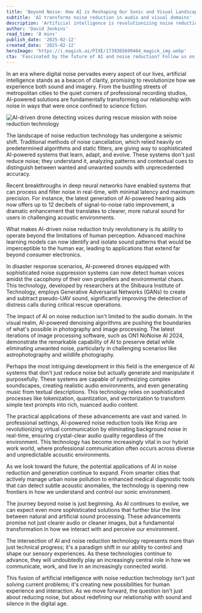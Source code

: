```yaml
---
title: 'Beyond Noise: How AI is Reshaping Our Sonic and Visual Landscape'
subtitle: 'AI transforms noise reduction in audio and visual domains'
description: 'Artificial intelligence is revolutionizing noise reduction technology across audio and visual domains. From enhanced hearing aids to sophisticated drone rescue operations, AI-powered systems are transforming how we experience and control sound and imagery. This article explores the latest breakthroughs in AI-driven noise reduction and their far-reaching implications for communication, work, and daily life.'
author: 'David Jenkins'
read_time: '8 mins'
publish_date: '2025-02-12'
created_date: '2025-02-12'
heroImage: 'https://i.magick.ai/PIXE/1739365699464_magick_img.webp'
cta: 'Fascinated by the future of AI and noise reduction? Follow us on LinkedIn for more cutting-edge insights into how artificial intelligence is reshaping our sensory world!'
---
```


In an era where digital noise pervades every aspect of our lives, artificial intelligence stands as a beacon of clarity, promising to revolutionize how we experience both sound and imagery. From the bustling streets of metropolitan cities to the quiet corners of professional recording studios, AI-powered solutions are fundamentally transforming our relationship with noise in ways that were once confined to science fiction.

![AI-driven drone detecting voices during rescue mission with noise reduction technology](https://i.magick.ai/PIXE/1739365699468_magick_img.webp)

The landscape of noise reduction technology has undergone a seismic shift. Traditional methods of noise cancellation, which relied heavily on predetermined algorithms and static filters, are giving way to sophisticated AI-powered systems that learn, adapt, and evolve. These systems don't just reduce noise; they understand it, analyzing patterns and contextual cues to distinguish between wanted and unwanted sounds with unprecedented accuracy.

Recent breakthroughs in deep neural networks have enabled systems that can process and filter noise in real-time, with minimal latency and maximum precision. For instance, the latest generation of AI-powered hearing aids now offers up to 12 decibels of signal-to-noise ratio improvement, a dramatic enhancement that translates to clearer, more natural sound for users in challenging acoustic environments.

What makes AI-driven noise reduction truly revolutionary is its ability to operate beyond the limitations of human perception. Advanced machine learning models can now identify and isolate sound patterns that would be imperceptible to the human ear, leading to applications that extend far beyond consumer electronics.

In disaster response scenarios, AI-powered drones equipped with sophisticated noise suppression systems can now detect human voices amidst the cacophony of their own propellers and environmental chaos. This technology, developed by researchers at the Shibaura Institute of Technology, employs Generative Adversarial Networks (GANs) to create and subtract pseudo-UAV sound, significantly improving the detection of distress calls during critical rescue operations.

The impact of AI on noise reduction isn't limited to the audio domain. In the visual realm, AI-powered denoising algorithms are pushing the boundaries of what's possible in photography and image processing. The latest iterations of image processing software, such as ON1 NoNoise AI 2024, demonstrate the remarkable capability of AI to preserve detail while eliminating unwanted noise, particularly in challenging scenarios like astrophotography and wildlife photography.

Perhaps the most intriguing development in this field is the emergence of AI systems that don't just reduce noise but actually generate and manipulate it purposefully. These systems are capable of synthesizing complex soundscapes, creating realistic audio environments, and even generating music from textual descriptions. This technology relies on sophisticated processes like tokenization, quantization, and vectorization to transform simple text prompts into rich, nuanced audio content.

The practical applications of these advancements are vast and varied. In professional settings, AI-powered noise reduction tools like Krisp are revolutionizing virtual communication by eliminating background noise in real-time, ensuring crystal-clear audio quality regardless of the environment. This technology has become increasingly vital in our hybrid work world, where professional communication often occurs across diverse and unpredictable acoustic environments.

As we look toward the future, the potential applications of AI in noise reduction and generation continue to expand. From smarter cities that actively manage urban noise pollution to enhanced medical diagnostic tools that can detect subtle acoustic anomalies, the technology is opening new frontiers in how we understand and control our sonic environment.

The journey beyond noise is just beginning. As AI continues to evolve, we can expect even more sophisticated solutions that further blur the line between natural and artificial sound processing. These advancements promise not just clearer audio or cleaner images, but a fundamental transformation in how we interact with and perceive our environment.

The intersection of AI and noise reduction technology represents more than just technical progress; it's a paradigm shift in our ability to control and shape our sensory experiences. As these technologies continue to advance, they will undoubtedly play an increasingly central role in how we communicate, work, and live in an increasingly connected world.

This fusion of artificial intelligence with noise reduction technology isn't just solving current problems; it's creating new possibilities for human experience and interaction. As we move forward, the question isn't just about reducing noise, but about redefining our relationship with sound and silence in the digital age.